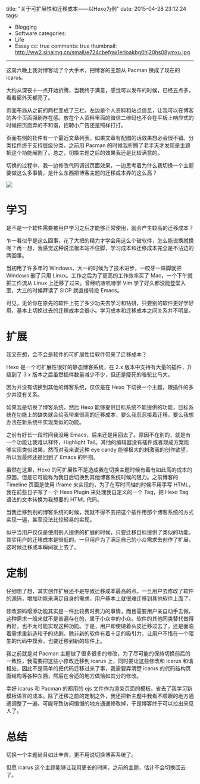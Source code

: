 title: "关于可扩展性和迁移成本——以Hexo为例"
date: 2015-04-28 23:12:24
tags:
  - Blogging
  - Software
categories:
  - Life
  - Essay
cc: true
comments: true
thumbnail: http://ww2.sinaimg.cn/small/e724cbefgw1erloakbg0hj20hs08ymxu.jpg
---

这周六晚上我对博客动了个大手术，把博客的主题从 Pacman 换成了现在的 icarus。

大约从深夜十一点开始折腾，当我终于满意，感觉可以发布的时候，已经五点多，看看窗外天都亮了。

页面布局从之前的两栏变成了三栏，左边是个人资料和站点信息，让我可以在博客的各个页面强刷存在感。放在个人资料里面的微信二维码也不会在平板上响应式的时候把页面弄的不和谐，招聘小广告还是照样打打。

<!-- more --><!-- indicate-the-source -->

页面右侧的挂件有一个最近文章列表，如果文章有配图的话效果想必会很不错。分类挂件终于支持层级分类，之前用 Pacman 的时候我折腾了老半天才发现是主题把这个功能阉割了。总之，切换主题之后的效果我还是比较满意的。

切换的过程中，我一边修改代码调试页面效果，一边思考着为什么我切换一个主题要做这么多事情，是什么东西把博客主题的迁移成本弄的这么高？

![](http://ww2.sinaimg.cn/large/e724cbefgw1erloakbg0hj20hs08ymxu.jpg)

# 学习 #

是不是一个软件需要被用户学习之后才能够正常使用，就会产生较高的迁移成本？

乍一看似乎是这么回事，花了大把的精力才学会用这么个破软件，怎么能说换就换呢？再一想，我感觉这种说法根本站不住脚，学习成本和迁移成本完全是不沾边的两回事。

当初用了许多年的 Windows，大一的时候为了技术进步，一咬牙一跺脚就把 Windows 删了只用 Linux。工作之后为了更高的工作效率买了 Mac，一个下午就把工作流从 Linux 上迁移了过来。曾经吭哧吭哧学 Vim 学了好久都没能登堂入室，大三的时候拜读了 SICP 就直接转投 Emacs。

可见，无论你在原先的软件上花了多少功夫去学习和钻研，只要别的软件更好学好用，基本上切换过去的迁移成本会很小。学习成本和迁移成本之间关系并不明显。

# 扩展 #

我又在想，会不会是软件的可扩展性给软件带来了迁移成本？

Hexo 是一个可扩展性很好的静态博客系统，在 2.x 版本中支持有大量的插件，升级到了 3.x 版本之后虽然插件数量减少不少，但还是瘦死的骆驼比马大。

因为并没有切换到其他的博客系统，仅仅是在 Hexo 下切换一个主题，跟插件的多少并没有关系。

如果我是切换了博客系统，然后 Hexo 能够提供目标系统不能提供的功能，目标系统在功能上的缺失就会给我带来很高的迁移成本，要么我忍忍接着迁移，要么我想办法在新系统中实现类似的功能。

之前有好长一段时间我没用 Emacs，后来还是用回去了。原因不在别的，就是有一个功能让我难以释怀，Highlight Tail。其他的编辑器没有插件或者现成方案能够实现类似效果，然而对我来说这种 eye candy 能够极大的刺激我的创作欲望，所以我最终还是回到了 Emacs 的怀抱。

虽然在这里，Hexo 的可扩展性不是造成我在切换主题时候有着有如此高的成本的原因，但是它可能称为我日后切换到其他博客系统时候的阻力。之前博客的 Timeline 页面是使用 iframe 来实现的，为了在写时间轴的时候不用手写 HTML，我在前些日子写了一个 Hexo Plugin 来处理我自定义的一个 Tag，把 Hexo Tag 语法的文本转换为我想要的 HTML 代码。

当我迁移到别的博客系统的时候，我就不得不去把这个插件用那个博客系统的方式实现一遍，甚至没法比较轻易的实现。

似乎当用户仅仅是使用别人提供的扩展的时候，只要迁移目标提供了类似的功能，其实用户的迁移成本是很低的。一旦用户为了满足自己的小众需求去创作了扩展，这时候迁移成本瞬间就上去了。

# 定制 #

仔细想了想，其实创作扩展还不是导致迁移成本最高的点。一旦用户去修改了软件的源码，增加功能来满足自身的需求，用户基本上就很难迁移到其他软件上面了。

修改源码增添功能其实是一件比较费时费力的事情，而且需要用户亲自动手去做，这种需求一般来就不是普遍存在的，属于小众中的小众。软件的其他同类替代做得再好，也不太可能实现这种功能。于是，用户即使硬着头皮迁移过去了，还是面临着需求重新造轮子的悲剧。除非新的软件有着十足的吸引力，让用户不惜在一个陌生的代码中摸索，也要迁移到新的软件上。

我之前就是对 Pacman 主题做了很多很多的修改，为了尽可能的保持切换前后的一致性，我需要把这些小修改迁移到 icarus 上，同时要让这些修改和 icarus 和谐相处，因此不是简单的把代码迁移过来了事，我需要弄清楚 icarus 的代码结构页面结构等各种东西，然后在合适的地方做恰如其分的修改。

幸好 icarus 和 Pacman 的都用的 ejs 文件作为渲染页面的模板，省去了我学习新模板语言的成本。除了迁移之前的定制之外，我还把新主题中我看不顺眼的地方通通调整了一遍，可能导致访问缓慢的地方通通修改掉，于是博客终于可以拉出来见人了。

# 总结 #

切换一个主题尚且如此辛苦，更不用说切换博客系统了。

但愿 icarus 这个主题能够让我用更长的时间，之前的主题，估计不会切换回去了。

